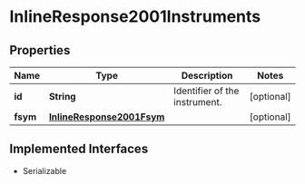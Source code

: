 

# InlineResponse2001Instruments


## Properties

Name | Type | Description | Notes
------------ | ------------- | ------------- | -------------
**id** | **String** | Identifier of the instrument. |  [optional]
**fsym** | [**InlineResponse2001Fsym**](InlineResponse2001Fsym.md) |  |  [optional]


## Implemented Interfaces

* Serializable


